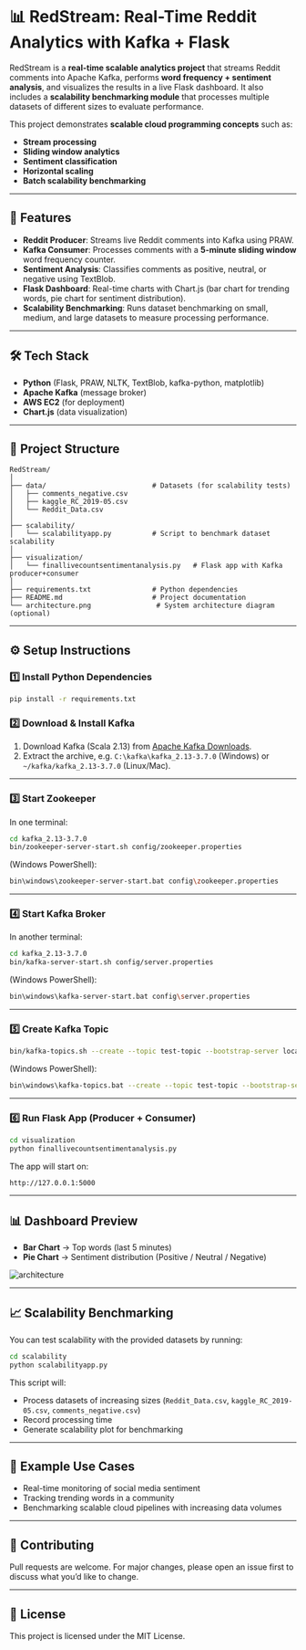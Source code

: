 # 📊 RedStream: Real-Time Reddit Analytics with Kafka + Flask

RedStream is a **real-time scalable analytics project** that streams Reddit comments into Apache Kafka, performs **word frequency + sentiment analysis**, and visualizes the results in a live Flask dashboard. It also includes a **scalability benchmarking module** that processes multiple datasets of different sizes to evaluate performance.

This project demonstrates **scalable cloud programming concepts** such as:

* **Stream processing**
* **Sliding window analytics**
* **Sentiment classification**
* **Horizontal scaling**
* **Batch scalability benchmarking**

---

## 🚀 Features

* **Reddit Producer**: Streams live Reddit comments into Kafka using PRAW.
* **Kafka Consumer**: Processes comments with a **5-minute sliding window** word frequency counter.
* **Sentiment Analysis**: Classifies comments as positive, neutral, or negative using TextBlob.
* **Flask Dashboard**: Real-time charts with Chart.js (bar chart for trending words, pie chart for sentiment distribution).
* **Scalability Benchmarking**: Runs dataset benchmarking on small, medium, and large datasets to measure processing performance.

---

## 🛠️ Tech Stack

* **Python** (Flask, PRAW, NLTK, TextBlob, kafka-python, matplotlib)
* **Apache Kafka** (message broker)
* **AWS EC2** (for deployment)
* **Chart.js** (data visualization)

---

## 📂 Project Structure

```
RedStream/
│
├── data/                          # Datasets (for scalability tests)
│   ├── comments_negative.csv
│   ├── kaggle_RC_2019-05.csv
│   └── Reddit_Data.csv
│
├── scalability/
│   └── scalabilityapp.py          # Script to benchmark dataset scalability
│
├── visualization/
│   └── finallivecountsentimentanalysis.py   # Flask app with Kafka producer+consumer
│
├── requirements.txt               # Python dependencies
├── README.md                      # Project documentation
└── architecture.png                # System architecture diagram (optional)
```

---

## ⚙️ Setup Instructions

### 1️⃣ Install Python Dependencies

```bash
pip install -r requirements.txt
```

### 2️⃣ Download & Install Kafka

1. Download Kafka (Scala 2.13) from [Apache Kafka Downloads](https://kafka.apache.org/downloads).
2. Extract the archive, e.g. `C:\kafka\kafka_2.13-3.7.0` (Windows) or `~/kafka/kafka_2.13-3.7.0` (Linux/Mac).

---

### 3️⃣ Start Zookeeper

In one terminal:

```bash
cd kafka_2.13-3.7.0
bin/zookeeper-server-start.sh config/zookeeper.properties
```

(Windows PowerShell):

```bash
bin\windows\zookeeper-server-start.bat config\zookeeper.properties
```

---

### 4️⃣ Start Kafka Broker

In another terminal:

```bash
cd kafka_2.13-3.7.0
bin/kafka-server-start.sh config/server.properties
```

(Windows PowerShell):

```bash
bin\windows\kafka-server-start.bat config\server.properties
```

---

### 5️⃣ Create Kafka Topic

```bash
bin/kafka-topics.sh --create --topic test-topic --bootstrap-server localhost:9092 --partitions 1 --replication-factor 1
```

(Windows PowerShell):

```bash
bin\windows\kafka-topics.bat --create --topic test-topic --bootstrap-server localhost:9092 --partitions 1 --replication-factor 1
```

---

### 6️⃣ Run Flask App (Producer + Consumer)

```bash
cd visualization
python finallivecountsentimentanalysis.py
```

The app will start on:

```
http://127.0.0.1:5000
```

---

## 📊 Dashboard Preview

* **Bar Chart** → Top words (last 5 minutes)
* **Pie Chart** → Sentiment distribution (Positive / Neutral / Negative)

![architecture](architecture.png)

---

## 📈 Scalability Benchmarking

You can test scalability with the provided datasets by running:

```bash
cd scalability
python scalabilityapp.py
```

This script will:

* Process datasets of increasing sizes (`Reddit_Data.csv`, `kaggle_RC_2019-05.csv`, `comments_negative.csv`)
* Record processing time
* Generate scalability plot for benchmarking

---

## 📌 Example Use Cases

* Real-time monitoring of social media sentiment
* Tracking trending words in a community
* Benchmarking scalable cloud pipelines with increasing data volumes

---

## 🤝 Contributing

Pull requests are welcome. For major changes, please open an issue first to discuss what you’d like to change.

---

## 📜 License

This project is licensed under the MIT License.

